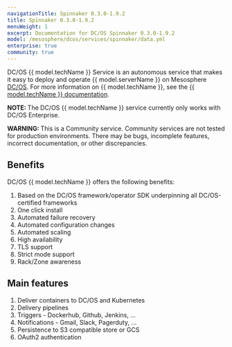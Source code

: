 ```yaml
---
navigationTitle: Spinnaker 0.3.0-1.9.2
title: Spinnaker 0.3.0-1.9.2
menuWeight: 1
excerpt: Documentation for DC/OS Spinnaker 0.3.0-1.9.2
model: /mesosphere/dcos/services/spinnaker/data.yml
enterprise: true
community: true
---
```


DC/OS {{ model.techName }} Service is an autonomous service that makes it easy to deploy and operate {{ model.serverName }} on Mesosphere [DC/OS](https://mesosphere.com/product/). For more information on {{ model.techName }}, see the [{{ model.techName }} documentation](https://github.com/spinnaker/spinnaker).

<p class="message--note"><strong>NOTE: </strong>The DC/OS {{ model.techName }} service currently only works with DC/OS Enterprise.</p>

<p class="message--warning"><strong>WARNING: </strong>This is a Community service. Community services are not tested for production environments. There may be bugs, incomplete features, incorrect documentation, or other discrepancies.</p>

## Benefits
DC/OS {{ model.techName }} offers the following benefits:
1. Based on the DC/OS framework/operator SDK underpinning all DC/OS-certified frameworks
2. One click install
3. Automated failure recovery
4. Automated configuration changes
5. Automated scaling
6. High availability
7. TLS support
8. Strict mode support
9. Rack/Zone awareness

## Main features 
1. Deliver containers to DC/OS and Kubernetes
2. Delivery pipelines
3. Triggers - Dockerhub, Github, Jenkins, ...
4. Notifications - Gmail, Slack, Pagerduty, ...
5. Persistence to S3 compatible store or GCS
6. OAuth2 authentication

